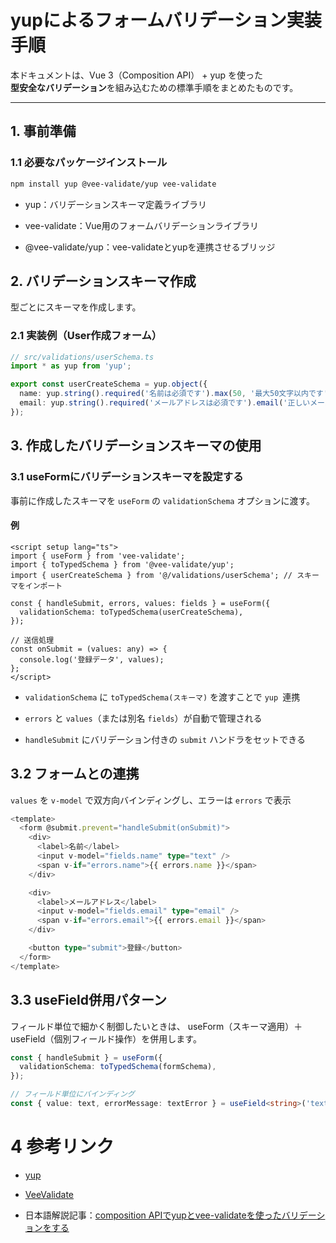 # yupによるフォームバリデーション実装手順

本ドキュメントは、Vue 3（Composition API） + yup を使った  
**型安全なバリデーション**を組み込むための標準手順をまとめたものです。

---

## 1. 事前準備

### 1.1 必要なパッケージインストール

```bash
npm install yup @vee-validate/yup vee-validate
```
- yup：バリデーションスキーマ定義ライブラリ

- vee-validate：Vue用のフォームバリデーションライブラリ

- @vee-validate/yup：vee-validateとyupを連携させるブリッジ

## 2. バリデーションスキーマ作成
型ごとにスキーマを作成します。


### 2.1 実装例（User作成フォーム）
```ts
// src/validations/userSchema.ts
import * as yup from 'yup';

export const userCreateSchema = yup.object({
  name: yup.string().required('名前は必須です').max(50, '最大50文字以内です'),
  email: yup.string().required('メールアドレスは必須です').email('正しいメールアドレス形式にしてください'),
});

```


## 3. 作成したバリデーションスキーマの使用

### 3.1 useFormにバリデーションスキーマを設定する

事前に作成したスキーマを `useForm` の `validationSchema` オプションに渡す。

#### 例

```vue
<script setup lang="ts">
import { useForm } from 'vee-validate';
import { toTypedSchema } from '@vee-validate/yup';
import { userCreateSchema } from '@/validations/userSchema'; // スキーマをインポート

const { handleSubmit, errors, values: fields } = useForm({
  validationSchema: toTypedSchema(userCreateSchema),
});

// 送信処理
const onSubmit = (values: any) => {
  console.log('登録データ', values);
};
</script>
```

- `validationSchema` に `toTypedSchema(スキーマ)` を渡すことで `yup `連携

- `errors` と `values`（または別名 `fields`）が自動で管理される

- `handleSubmit` にバリデーション付きの `submit` ハンドラをセットできる

## 3.2 フォームとの連携
`values` を `v-model` で双方向バインディングし、エラーは `errors` で表示

```ts
<template>
  <form @submit.prevent="handleSubmit(onSubmit)">
    <div>
      <label>名前</label>
      <input v-model="fields.name" type="text" />
      <span v-if="errors.name">{{ errors.name }}</span>
    </div>

    <div>
      <label>メールアドレス</label>
      <input v-model="fields.email" type="email" />
      <span v-if="errors.email">{{ errors.email }}</span>
    </div>

    <button type="submit">登録</button>
  </form>
</template>
```

## 3.3 useField併用パターン

フィールド単位で細かく制御したいときは、
useForm（スキーマ適用）＋ useField（個別フィールド操作）を併用します。

```ts
const { handleSubmit } = useForm({
  validationSchema: toTypedSchema(formSchema),
});

// フィールド単位にバインディング
const { value: text, errorMessage: textError } = useField<string>('text');
```

# 4 参考リンク
- [yup](https://github.com/jquense/yup )

- [VeeValidate](https://vee-validate.logaretm.com/v4/guide/components/validation#using-a-schema)
- 日本語解説記事：[composition APIでyupとvee-validateを使ったバリデーションをする](https://zenn.dev/cryptobox/articles/0c442917e2b47b)